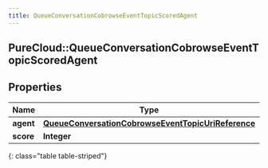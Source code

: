 ```yaml
---
title: QueueConversationCobrowseEventTopicScoredAgent
---
```

## PureCloud::QueueConversationCobrowseEventTopicScoredAgent

## Properties

|Name | Type | Description | Notes|
|------------ | ------------- | ------------- | -------------|
| **agent** | [**QueueConversationCobrowseEventTopicUriReference**](QueueConversationCobrowseEventTopicUriReference.html) |  | [optional] |
| **score** | **Integer** |  | [optional] |
{: class="table table-striped"}


